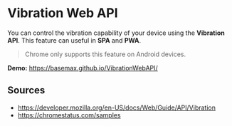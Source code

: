 # Vibration Web API

You can control the vibration capability of your device using the **Vibration API**. This feature can useful in **SPA** and **PWA**.

> Chrome only supports this feature on Android devices.

**Demo:** https://basemax.github.io/VibrationWebAPI/

## Sources

- https://developer.mozilla.org/en-US/docs/Web/Guide/API/Vibration
- https://chromestatus.com/samples
